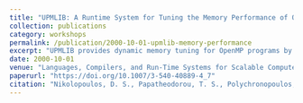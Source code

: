 ```yaml
---
title: "UPMLIB: A Runtime System for Tuning the Memory Performance of OpenMP Programs on Scalable Shared-Memory Multiprocessors"
collection: publications
category: workshops
permalink: /publication/2000-10-01-upmlib-memory-performance
excerpt: "UPMLIB provides dynamic memory tuning for OpenMP programs by performing runtime page migrations using compiler and OS feedback on shared-memory multiprocessors."
date: 2000-10-01
venue: "Languages, Compilers, and Run-Time Systems for Scalable Computers"
paperurl: "https://doi.org/10.1007/3-540-40889-4_7"
citation: "Nikolopoulos, D. S., Papatheodorou, T. S., Polychronopoulos, C. D., Labarta, J., & Ayguadé, E. (2000). \"UPMLIB: A Runtime System for Tuning the Memory Performance of OpenMP Programs on Scalable Shared-Memory Multiprocessors.\" In *Languages, Compilers, and Run-Time Systems for Scalable Computers*, 85–99. https://doi.org/10.1007/3-540-40889-4_7"
---
```

